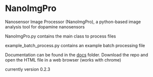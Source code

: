 # NanoImgPro
Nanosensor Image Processor (NanoImgPro), a python-based image analysis tool for dopamine nanosensors 



NanoImgPro.py contains the main class to process files


example_batch_process.py contains an example batch processing file

Documentation can be found in the [docs](https://github.com/NicholasOuassil/NanoImgPro/tree/main/docs) folder. Download the repo and open the HTML file in a web browser (works with chrome)


currently version 0.2.3
